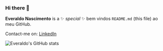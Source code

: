 ### Hi there 👋


**Everaldo Nascimento** is a ✨ _special_ ✨ bem vindos `README.md` (this file) ao meu GitHub.

Contact-me on:
[LinkedIn](https://www.linkedin.com/in/everaldo-nascimento-44678358/)

![Everaldo's GitHub stats](https://github-readme-stats.vercel.app/api?username=everaldobass&theme=yeblu&show_icons=true)

<!--
Here are some ideas to get you started:

- 🔭 I’m currently working on ...
- 🌱 I’m currently learning ...
- 👯 I’m looking to collaborate on ...
- 🤔 I’m looking for help with ...
- 💬 Ask me about ...
- 📫 How to reach me: ...
- 😄 Pronouns: ...
- ⚡ Fun fact: ...
-->

